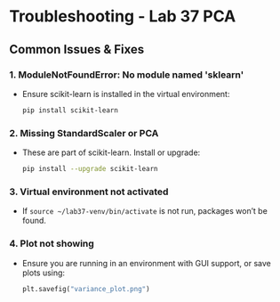 # Troubleshooting - Lab 37 PCA

## Common Issues & Fixes

### 1. ModuleNotFoundError: No module named 'sklearn'
- Ensure scikit-learn is installed in the virtual environment:
  ```bash
  pip install scikit-learn
  ```

### 2. Missing StandardScaler or PCA
- These are part of scikit-learn. Install or upgrade:
  ```bash
  pip install --upgrade scikit-learn
  ```

### 3. Virtual environment not activated
- If `source ~/lab37-venv/bin/activate` is not run, packages won’t be found.

### 4. Plot not showing
- Ensure you are running in an environment with GUI support, or save plots using:
  ```python
  plt.savefig("variance_plot.png")
  ```
